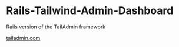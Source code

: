 # Rails-Tailwind-Admin-Dashboard

Rails version of the TailAdmin framework

[tailadmin.com](https://tailadmin.com/)
